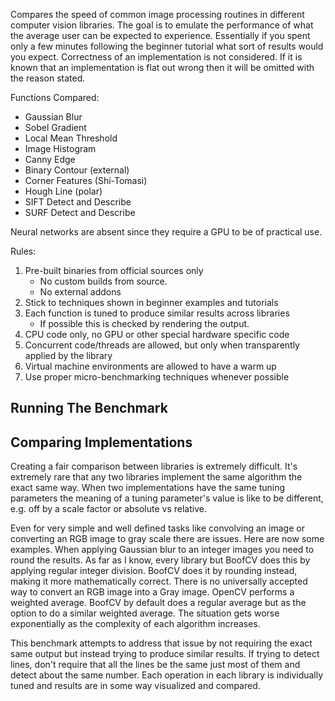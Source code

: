 Compares the speed of common image processing routines in different computer vision libraries. The goal is to emulate the performance of what the average user can be expected to experience. Essentially if you spent only a few minutes following the beginner tutorial what sort of results would you expect. Correctness of an implementation is not considered. If it is known that an implementation is flat out wrong then it will be omitted with the reason stated.

Functions Compared:
* Gaussian Blur
* Sobel Gradient
* Local Mean Threshold
* Image Histogram
* Canny Edge
* Binary Contour (external)
* Corner Features (Shi-Tomasi)
* Hough Line (polar)
* SIFT Detect and Describe
* SURF Detect and Describe

Neural networks are absent since they require a GPU to be of practical use.

Rules:
1) Pre-built binaries from official sources only
    * No custom builds from source.
    * No external addons
2) Stick to techniques shown in beginner examples and tutorials
3) Each function is tuned to produce similar results across libraries
    * If possible this is checked by rendering the output.
4) CPU code only, no GPU or other special hardware specific code
5) Concurrent code/threads are allowed, but only when transparently applied by the library
6) Virtual machine environments are allowed to have a warm up
7) Use proper micro-benchmarking techniques whenever possible

## Running The Benchmark

## Comparing Implementations

Creating a fair comparison between libraries is extremely difficult. It's extremely rare that any two libraries implement the same algorithm the exact same way. When two implementations have the same tuning parameters the meaning of a tuning parameter's value is like to be different, e.g. off by a scale factor or absolute vs relative.

Even for very simple and well defined tasks like convolving an image or converting an RGB image to gray scale there are issues. Here are now some examples. When applying Gaussian blur to an integer images you need to round the results. As far as I know, every library but BoofCV does this by applying regular integer division. BoofCV does it by rounding instead, making it more mathematically correct. There is no universally accepted way to convert an RGB image into a Gray image. OpenCV performs a weighted average. BoofCV by default does a regular average but as the option to do a similar weighted average. The situation gets worse exponentially as the complexity of each algorithm increases.

This benchmark attempts to address that issue by not requiring the exact same output but instead trying to produce similar results. If trying to detect lines, don't require that all the lines be the same just most of them and detect about the same number. Each operation in each library is individually tuned and results are in some way visualized and compared.